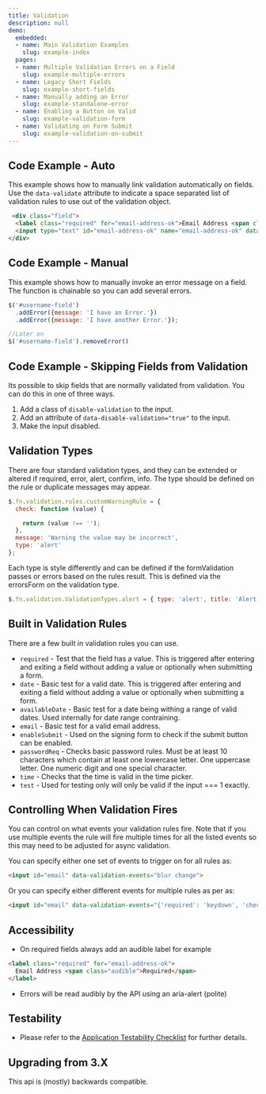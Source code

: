 ```yaml
---
title: Validation
description: null
demo:
  embedded:
  - name: Main Validation Examples
    slug: example-index
  pages:
  - name: Multiple Validation Errors on a Field
    slug: example-multiple-errors
  - name: Legacy Short Fields
    slug: example-short-fields
  - name: Manually adding an Error
    slug: example-standalone-error
  - name: Enabling a Button on Valid
    slug: example-validation-form
  - name: Validating on Form Submit
    slug: example-validation-on-submit
---
```


## Code Example - Auto

This example shows how to manually link validation automatically on fields. Use the `data-validate` attribute to indicate a space separated list of validation rules to use out of the validation object.

```html
 <div class="field">
  <label class="required" for="email-address-ok">Email Address <span class="audible">Required</span></label>
  <input type="text" id="email-address-ok" name="email-address-ok" data-validate="required customRule" >
</div>
```

## Code Example - Manual

This example shows how to manually invoke an error message on a field. The function is chainable so you can add several errors.

```javascript
$('#username-field')
  .addError({message: 'I have an Error.'})
  .addError({message: 'I have another Error.'});

//Later on
$('#username-field').removeError()
```

## Code Example - Skipping Fields from Validation

Its possible to skip fields that are normally validated from validation. You can do this in one of three ways.

1. Add a class of `disable-validation`  to the input.
1. Add an attribute of `data-disable-validation="true"` to the input.
1. Make the input disabled.

## Validation Types

There are four standard validation types, and they can be extended or altered if required, error, alert, confirm, info. The type should be defined on the rule or duplicate messages may appear.

```javascript
$.fn.validation.rules.customWarningRule = {
  check: function (value) {

    return (value !== '');
  },
  message: 'Warning the value may be incorrect',
  type: 'alert'
};
```

Each type is style differently and can be defined if the formValidation passes or errors based on the rules result. This is defined via the errorsForm on the validation type.

```javascript
$.fn.validation.ValidationTypes.alert = { type: 'alert', title: 'Alert', errorsForm: false };
```

## Built in Validation Rules

There are a few built in validation rules you can use.

- `required` - Test that the field has a value. This is triggered after entering and exiting a field without adding a value or optionally when submitting a form.
- `date` - Basic test for a valid date. This is triggered after entering and exiting a field without adding a value or optionally when submitting a form.
- `availableDate` - Basic test for a date being withing a range of valid dates. Used internally for date range contraining.
- `email` - Basic test for a valid email address.
- `enableSubmit` - Used on the signing form to check if the submit button can be enabled.
- `passwordReq` - Checks basic password rules. Must be at least 10 characters which contain at least one lowercase letter. One uppercase letter. One numeric digit and one special character.
- `time` - Checks that the time is valid in the time picker.
- `test` - Used for testing only will only be valid if the input === 1 exactly.

## Controlling When Validation Fires

You can control on what events your validation rules fire. Note that if you use multiple events the rule will fire multiple times for all the listed events so this may need to be adjusted for async validation.

You can specify either one set of events to trigger on for all rules as:

```html
<input id="email" data-validation-events="blur change">
```

Or you can specify either different events for multiple rules as per as:

```html
<input id="email" data-validation-events="{'required': 'keydown', 'checkGivenNamesCount': 'keydown change blur'}">
```

## Accessibility

- On required fields always add an audible label for example

```html
<label class="required" for="email-address-ok">
  Email Address <span class="audible">Required</span>
</label>
```

- Errors will be read audibly by the API using an aria-alert (polite)

## Testability

- Please refer to the [Application Testability Checklist](https://design.infor.com/resources/application-testability-checklist) for further details.

## Upgrading from 3.X

This api is (mostly) backwards compatible.
